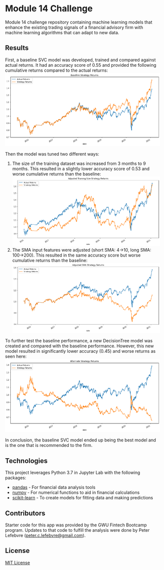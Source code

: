 # Module 14 Challenge
Module 14 challenge repository containing machine learning models that enhance the existing trading signals of a financial advisory firm with machine learning algorithms that can adapt to new data.

## Results

First, a baseline SVC model was developed, trained and compared against actual returns. It had an accuracy score of 0.55 and provided the following cumulative returns compared to the actual returns:
![BaselinePerformance](/Images/BaselinePerformance.png)

Then the model was tuned two different ways:
1. The size of the training dataset was increased from 3 months to 9 months. This resulted in a slightly lower accuracy score of 0.53 and worse cumulative returns than the baseline:
![AdjustedTrainingSizePerformance](/Images/AdjustedTrainingSizePerformance.png)
2. The SMA input features were adjusted (short SMA: 4->10, long SMA: 100->200). This resulted in the same accuracy score but worse cumulative returns than the baseline:
![AdjustedSMAPerformance](/Images/AdjustedSMAPerformance.png)

To further test the baseline performance, a new DecisionTree model was created and compared with the baseline performance. However, this new model resulted in significantly lower accuracy (0.45) and worse returns as seen here:
![AlternateModelPerformance](/Images/AlternateModelPerformance.png)

In conclusion, the baseline SVC model ended up being the best model and is the one that is recommended to the firm.

## Technologies

This project leverages Python 3.7 in Jupyter Lab with the following packages:

* [pandas](https://pandas.pydata.org/) - For financial data analysis tools
* [numpy](https://numpy.org/) - For numerical functions to aid in financial calculations
* [scikit-learn](https://scikit-learn.org/stable/user_guide.html) - To create models for fitting data and making predictions

## Contributors

Starter code for this app was provided by the GWU Fintech Bootcamp program. Updates to that code to fulfill the analysis were done by Peter Lefebvre (peter.c.lefebvre@gmail.com).

## License

[MIT License](https://github.com/plefebvre1/module_14_challenge/blob/main/LICENSE)
